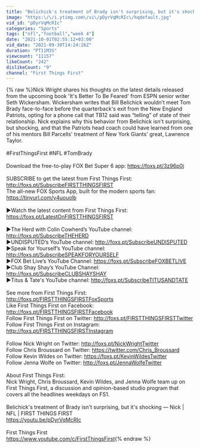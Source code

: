 ```yaml
---
title: "Belichick's treatment of Brady isn't surprising, but it's shocking — Nick | NFL | FIRST THINGS FIRST"
image: "https:\/\/i.ytimg.com\/vi\/pDyrVqMcRIc\/hqdefault.jpg"
vid_id: "pDyrVqMcRIc"
categories: "Sports"
tags: ["nfl","football","week 4"]
date: "2021-10-01T02:55:12+03:00"
vid_date: "2021-09-30T14:24:26Z"
duration: "PT11M3S"
viewcount: "11157"
likeCount: "242"
dislikeCount: "9"
channel: "First Things First"
---
```

{% raw %}Nick Wright shares his thoughts on the latest details released from the upcoming book 'It's Better To Be Feared' from ESPN  senior writer Seth Wickersham. Wickersham writes that Bill Belichick wouldn’t meet Tom Brady face-to-face before the quarterback's exit from the New England Patriots, opting for a phone call that TB12 said was “telling” of state of their relationship. Nick explains why this behavior from Belichick isn't surprising, but shocking, and that the Patriots head coach could have learned from one of his mentors Bill Parcells' treatment of New York Giants' great, Lawrence Taylor.<br /><br />#FirstThingsFirst #NFL #TomBrady<br /><br />Download the free-to-play FOX Bet Super 6 app: <a rel="nofollow" target="blank" href="https://foxs.pt/3z96p0j">https://foxs.pt/3z96p0j</a><br /><br />SUBSCRIBE to get the latest from First Things First: <a rel="nofollow" target="blank" href="http://foxs.pt/SubscribeFIRSTTHINGSFIRST">http://foxs.pt/SubscribeFIRSTTHINGSFIRST</a><br />The all-new FOX Sports App, built for the modern sports fan: <a rel="nofollow" target="blank" href="https://tinyurl.com/y4uouolb">https://tinyurl.com/y4uouolb</a><br /><br />►Watch the latest content from First Things First: <a rel="nofollow" target="blank" href="https://foxs.pt/LatestOnFIRSTTHINGSFIRST">https://foxs.pt/LatestOnFIRSTTHINGSFIRST</a><br /><br />▶The Herd with Colin Cowherd’s YouTube channel: <a rel="nofollow" target="blank" href="http://foxs.pt/SubscribeTHEHERD">http://foxs.pt/SubscribeTHEHERD</a><br />►UNDISPUTED’s YouTube channel: <a rel="nofollow" target="blank" href="http://foxs.pt/SubscribeUNDISPUTED">http://foxs.pt/SubscribeUNDISPUTED</a> <br />▶Speak for Yourself’s YouTube channel: <a rel="nofollow" target="blank" href="http://foxs.pt/SubscribeSPEAKFORYOURSELF">http://foxs.pt/SubscribeSPEAKFORYOURSELF</a><br />►FOX Bet Live’s YouTube Channel: <a rel="nofollow" target="blank" href="https://foxs.pt/SubscribeFOXBETLIVE">https://foxs.pt/SubscribeFOXBETLIVE</a><br />►Club Shay Shay’s YouTube Channel: <a rel="nofollow" target="blank" href="http://foxs.pt/SubscribeCLUBSHAYSHAY">http://foxs.pt/SubscribeCLUBSHAYSHAY</a><br />▶Titus &amp; Tate's YouTube channel: <a rel="nofollow" target="blank" href="http://foxs.pt/SubscribeTITUSANDTATE">http://foxs.pt/SubscribeTITUSANDTATE</a><br /><br />See more from First Things First: <a rel="nofollow" target="blank" href="http://foxs.pt/FIRSTTHINGSFIRSTFoxSports">http://foxs.pt/FIRSTTHINGSFIRSTFoxSports</a><br />Like First Things First on Facebook: <a rel="nofollow" target="blank" href="http://foxs.pt/FIRSTTHINGSFIRSTFacebook">http://foxs.pt/FIRSTTHINGSFIRSTFacebook</a><br />Follow First Things First on Twitter: <a rel="nofollow" target="blank" href="http://foxs.pt/FIRSTTHINGSFIRSTTwitter">http://foxs.pt/FIRSTTHINGSFIRSTTwitter</a><br />Follow First Things First on Instagram: <a rel="nofollow" target="blank" href="http://foxs.pt/FIRSTTHINGSFIRSTInstagram">http://foxs.pt/FIRSTTHINGSFIRSTInstagram</a><br /><br />Follow Nick Wright on Twitter: <a rel="nofollow" target="blank" href="http://foxs.pt/NickWrightTwitter">http://foxs.pt/NickWrightTwitter</a><br />Follow Chris Broussard on Twitter: <a rel="nofollow" target="blank" href="https://twitter.com/Chris_Broussard">https://twitter.com/Chris_Broussard</a><br />Follow Kevin Wildes on Twitter: <a rel="nofollow" target="blank" href="https://foxs.pt/KevinWildesTwitter">https://foxs.pt/KevinWildesTwitter</a><br />Follow Jenna Wolfe on Twitter: <a rel="nofollow" target="blank" href="http://foxs.pt/JennaWolfeTwitter">http://foxs.pt/JennaWolfeTwitter</a><br /><br />About First Things First:<br />Nick Wright, Chris Broussard, Kevin Wildes, and Jenna Wolfe team up on First Things First, a discussion and opinion-based studio program that covers all the headlines weekdays on FS1.<br /><br />Belichick's treatment of Brady isn't surprising, but it's shocking — Nick | NFL | FIRST THINGS FIRST<br /><a rel="nofollow" target="blank" href="https://youtu.be/pDyrVqMcRIc">https://youtu.be/pDyrVqMcRIc</a><br /><br />First Things First<br /><a rel="nofollow" target="blank" href="https://www.youtube.com/c/FirstThingsFirst">https://www.youtube.com/c/FirstThingsFirst</a>{% endraw %}
